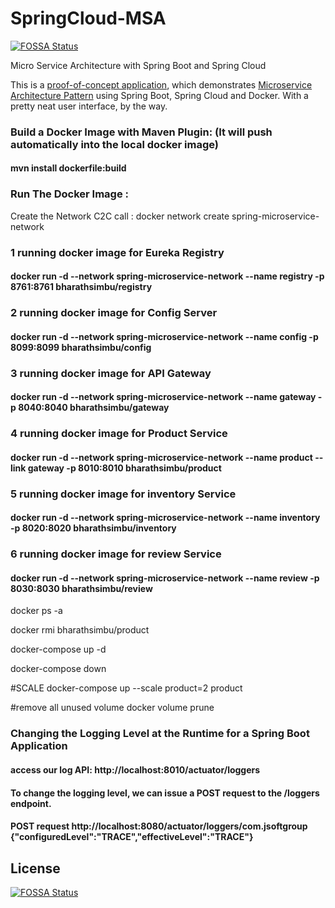 # SpringCloud-MSA
[![FOSSA Status](https://app.fossa.com/api/projects/git%2Bgithub.com%2Fbharathmit%2FSpringCloud-MSA.svg?type=shield)](https://app.fossa.com/projects/git%2Bgithub.com%2Fbharathmit%2FSpringCloud-MSA?ref=badge_shield)

Micro Service Architecture with Spring Boot and Spring Cloud

This is a [proof-of-concept application](https://jsoftgroup.wordpress.com/2017/05/09/micro-service-using-spring-cloud-and-netflix-oss/), which demonstrates [Microservice Architecture Pattern](http://martinfowler.com/microservices/) using Spring Boot, Spring Cloud and Docker.
With a pretty neat user interface, by the way.

### Build a Docker Image with Maven Plugin: (It will push automatically into the local docker image)

#### mvn install dockerfile:build

### Run The Docker Image :

Create the Network C2C call : docker network create spring-microservice-network


### 1 running docker image for Eureka Registry
#### docker run -d --network spring-microservice-network --name registry -p 8761:8761 bharathsimbu/registry

### 2 running docker image for Config Server
#### docker run -d --network spring-microservice-network --name config -p 8099:8099 bharathsimbu/config

### 3 running docker image for API Gateway
#### docker run -d --network spring-microservice-network --name gateway -p 8040:8040 bharathsimbu/gateway


### 4 running docker image for Product Service
#### docker run -d --network spring-microservice-network --name product --link gateway -p 8010:8010 bharathsimbu/product

### 5 running docker image for inventory Service
#### docker run -d --network spring-microservice-network --name inventory -p 8020:8020 bharathsimbu/inventory

### 6 running docker image for review Service
#### docker run -d --network spring-microservice-network --name review -p 8030:8030 bharathsimbu/review


docker ps -a 

docker rmi bharathsimbu/product

docker-compose up -d

docker-compose down


#SCALE
docker-compose up --scale product=2 product

#remove all unused volume
docker volume prune



### Changing the Logging Level at the Runtime for a Spring Boot Application
#### access our log API: http://localhost:8010/actuator/loggers
#### To change the logging level, we can issue a POST request to the /loggers endpoint.
#### POST request http://localhost:8080/actuator/loggers/com.jsoftgroup {"configuredLevel":"TRACE","effectiveLevel":"TRACE"}



## License
[![FOSSA Status](https://app.fossa.com/api/projects/git%2Bgithub.com%2Fbharathmit%2FSpringCloud-MSA.svg?type=large)](https://app.fossa.com/projects/git%2Bgithub.com%2Fbharathmit%2FSpringCloud-MSA?ref=badge_large)
